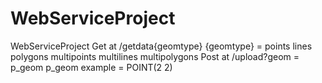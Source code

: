 # WebServiceProject
WebServiceProject
Get at /getdata{geomtype}
{geomtype} = points
lines
polygons
multipoints
multilines
multipolygons
Post at /upload?geom = p_geom
p_geom example = POINT(2 2)
